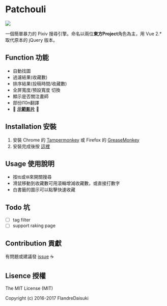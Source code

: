 # Patchouli

![](http://i.imgur.com/VwoYc5w.png)

一個簡單暴力的 Pixiv 搜尋引擎。命名以兩位**東方Project**角色為主，用 Vue 2.* 取代原本的 jQuery 版本。

## Function 功能
- 自動找圖
- 過濾結果(收藏數)
- 排序結果(投稿時間/收藏數)
- 全屏寬度/預設寬度 切換
- 顯示是否關注畫師
- 部份l10n翻譯
- :beginner: **[示範影片](https://youtu.be/lF5OMB7RP_Y)** :beginner:

## Installation 安裝
1. 安裝 Chrome 的 [Tampermonkey](https://chrome.google.com/webstore/detail/tampermonkey/dhdgffkkebhmkfjojejmpbldmpobfkfo) 或 Firefox 的 [GreaseMonkey](https://addons.mozilla.org/zh-tw/firefox/addon/greasemonkey/)
2. 安裝完成後按 [這裡](https://raw.githubusercontent.com/FlandreDaisuki/Patchouli/master/Patchouli.user.js)

## Usage 使用說明
- 按`找`或`停`來開關搜尋
- 滑鼠移動到收藏數可用滾輪增減收藏數，或直接打數字
- 白書籤的圖示可以點擊快速收藏

## Todo 坑
- [ ] tag filter
- [ ] support raking page

## Contribution 貢獻
有問題或建議發 [issue](https://github.com/FlandreDaisuki/Patchouli/issues) :coffee:

## Lisence 授權
The MIT License (MIT)

Copyright (c) 2016-2017 FlandreDaisuki
